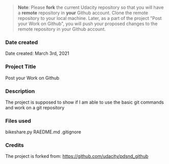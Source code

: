 >**Note**: Please **fork** the current Udacity repository so that you will have a **remote** repository in **your** Github account. Clone the remote repository to your local machine. Later, as a part of the project "Post your Work on Github", you will push your proposed changes to the remote repository in your Github account.

### Date created
Date created: March 3rd, 2021

### Project Title
Post your Work on Github

### Description
The project is supposed to show if I am able to use the basic git commands and work on a git repository

### Files used
bikeshare.py
RAEDME.md
.gitignore

### Credits
The project is forked from: https://github.com/udacity/pdsnd_github

